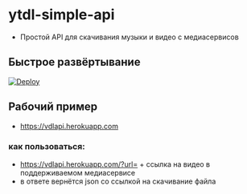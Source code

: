 # ytdl-simple-api
- Простой API для скачивания музыки и видео с медиасервисов

## Быстрое развёртывание
[![Deploy](https://www.herokucdn.com/deploy/button.svg)](https://heroku.com/deploy?template=https://github.com/webstaya/ytdl-simple-api)

## Рабочий пример
 - https://vdlapi.herokuapp.com

### как пользоваться:

- https://vdlapi.herokuapp.com/?url= + ссылка на видео в поддерживаемом медиасервисе
- в ответе вернётся json со ссылкой на скачивание файла
